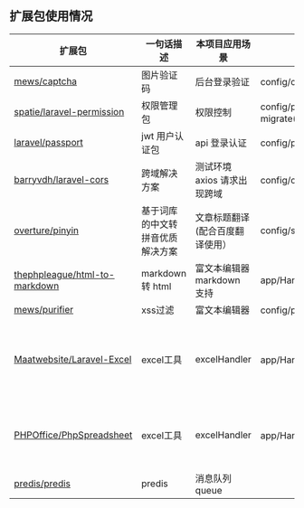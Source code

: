 
## 扩展包使用情况

| 扩展包	| 一句话描述	| 本项目应用场景| 在项目中的改动 |依赖|
| --- | --- | --- | --- |---|
| [mews/captcha](https://github.com/mewebstudio/captcha)     | 图片验证码     | 后台登录验证 | config/captcha.php、config/app.php ||
| [spatie/laravel-permission](https://github.com/spatie/laravel-permission)     | 权限管理包     | 权限控制 | config/permission.php、config/app.php、migrate(create_permission_tables&seed_roles_and_permissions_data) ||
| [laravel/passport](https://github.com/laravel/passport)     | jwt 用户认证包          | api 登录认证| config/passport.php、migrate ||
| [barryvdh/laravel-cors](https://github.com/barryvdh/laravel-cors)     | 跨域解决方案          | 测试环境 axios 请求出现跨域| config/cros.php、app/Http/Kernel.php ||
| [overture/pinyin](https://github.com/overtrue/pinyin)     | 基于词库的中文转拼音优质解决方案          | 文章标题翻译 (配合百度翻译使用） |config/services.php ||
| [thephpleague/html-to-markdown](https://github.com/thephpleague/html-to-markdown)     | markdown 转 html           | 富文本编辑器 markdown 支持  | app/Handlers/MarkdownerHandler.php ||
| [mews/purifier](https://github.com/mewebstudio/Purifier)     | xss过滤     | 富文本编辑器| config/purifier.php、app/Handlers/SlugTranslateHandler.php||
| [Maatwebsite/Laravel-Excel](https://github.com/Maatwebsite/Laravel-Excel)     | excel工具     | excelHandler|app/Handlers/ExcelHandler.php、config/app.php、config/excel.php |php:^7.0、laravel:^5.5、php_zip、php_xml、php_gd2、PhpSpreadsheet|
| [PHPOffice/PhpSpreadsheet](https://github.com/PHPOffice/PhpSpreadsheet)     | excel工具     | excelHandler|app/Handlers/ExcelHandler.php、config/app.php、config/excel.php |php:^7.0、laravel:^5.5、php_zip、php_xml、php_gd2|
| [predis/predis](https://github.com/nrk/predis)     | predis | 消息队列 queue | | |

